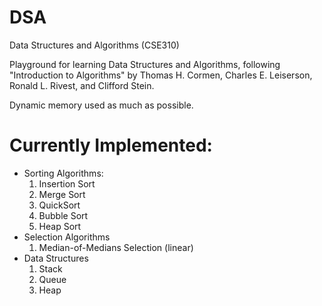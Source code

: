 # DSA
Data Structures and Algorithms (CSE310)

Playground for learning Data Structures and Algorithms, following "Introduction to Algorithms" by Thomas H. Cormen, Charles E. Leiserson, Ronald L. Rivest, and Clifford Stein.

Dynamic memory used as much as possible.

# Currently Implemented:

- Sorting Algorithms:
  1. Insertion Sort
  2. Merge Sort
  3. QuickSort
  4. Bubble Sort
  5. Heap Sort
- Selection Algorithms
  1. Median-of-Medians Selection (linear)
- Data Structures
  1. Stack
  2. Queue
  3. Heap
